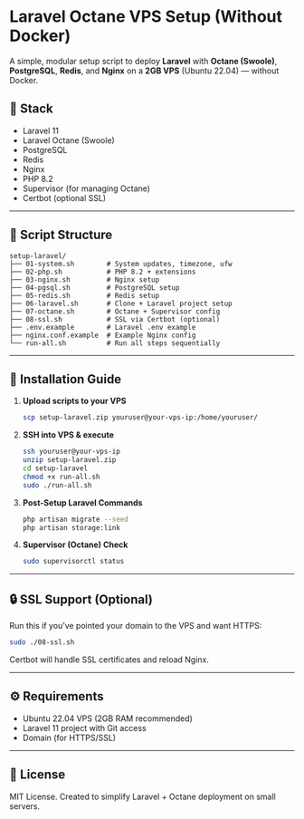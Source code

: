 
# Laravel Octane VPS Setup (Without Docker)

A simple, modular setup script to deploy **Laravel** with **Octane (Swoole)**, **PostgreSQL**, **Redis**, and **Nginx** on a **2GB VPS** (Ubuntu 22.04) — without Docker.

## 🧰 Stack

- Laravel 11
- Laravel Octane (Swoole)
- PostgreSQL
- Redis
- Nginx
- PHP 8.2
- Supervisor (for managing Octane)
- Certbot (optional SSL)

---

## 📁 Script Structure

```
setup-laravel/
├── 01-system.sh        # System updates, timezone, ufw
├── 02-php.sh           # PHP 8.2 + extensions
├── 03-nginx.sh         # Nginx setup
├── 04-pgsql.sh         # PostgreSQL setup
├── 05-redis.sh         # Redis setup
├── 06-laravel.sh       # Clone + Laravel project setup
├── 07-octane.sh        # Octane + Supervisor config
├── 08-ssl.sh           # SSL via Certbot (optional)
├── .env.example        # Laravel .env example
├── nginx.conf.example  # Example Nginx config
└── run-all.sh          # Run all steps sequentially
```

---

## 🚀 Installation Guide

1. **Upload scripts to your VPS**
   ```bash
   scp setup-laravel.zip youruser@your-vps-ip:/home/youruser/
   ```

2. **SSH into VPS & execute**
   ```bash
   ssh youruser@your-vps-ip
   unzip setup-laravel.zip
   cd setup-laravel
   chmod +x run-all.sh
   sudo ./run-all.sh
   ```

3. **Post-Setup Laravel Commands**
   ```bash
   php artisan migrate --seed
   php artisan storage:link
   ```

4. **Supervisor (Octane) Check**
   ```bash
   sudo supervisorctl status
   ```

---

## 🔒 SSL Support (Optional)

Run this if you’ve pointed your domain to the VPS and want HTTPS:

```bash
sudo ./08-ssl.sh
```

Certbot will handle SSL certificates and reload Nginx.

---

## ⚙️ Requirements

- Ubuntu 22.04 VPS (2GB RAM recommended)
- Laravel 11 project with Git access
- Domain (for HTTPS/SSL)

---

## 🙌 License

MIT License. Created to simplify Laravel + Octane deployment on small servers.
